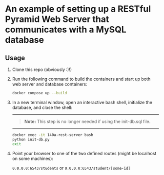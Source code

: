 # An example of setting up a RESTful Pyramid Web Server that communicates with a MySQL database

## Usage

1) Clone this repo (obviously :)!)
2) Run the following command to build the containers and start up both web server and database containers:

    ```bash
    docker compose up --build
    ```

3) In a new terminal window, open an interactive bash shell, initialize the database, and close the shell:

    ---
    > **Note:** This step is no longer needed if using the init-db.sql file.
    ---

    ```bash
    docker exec -it 140a-rest-server bash
    python init-db.py
    exit
    ```

4) Point your browser to one of the two defined routes (might be localhost on some machines):

    ```0.0.0.0:6543/students``` or ```0.0.0.0:6543/student/[some-id]```
